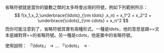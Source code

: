 省略符號就是當你的變數之類的太多時會出現的符號，例如下列範例所示：
$$
f(x_1,x_2,\underbrace{\ldots}_{\rm ldots} ,x_n) = x_1^2 + x_2^2 + \underbrace{\cdots}_{\rm cdots} + x_n^2 
$$
而你可能注意到了，省略符號其實有兩種形式。一種是ldots，他的意思是跟==文本底線對齊==的省略符號。另一種是cdots，他是置中的省略符號。

使用說明：
「\\ldots」$\rightarrow\ldots$
「\\cdots」$\rightarrow\cdot$